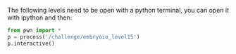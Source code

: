 The following levels need to be open with a python terminal, you can open it with ipython and then: 
```python
from pwn import *
p = process('/challenge/embryoio_level15')
p.interactive()
```
